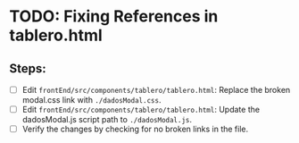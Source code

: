 # TODO: Fixing References in tablero.html

## Steps:
- [ ] Edit `frontEnd/src/components/tablero/tablero.html`: Replace the broken modal.css link with `./dadosModal.css`.
- [ ] Edit `frontEnd/src/components/tablero/tablero.html`: Update the dadosModal.js script path to `./dadosModal.js`.
- [ ] Verify the changes by checking for no broken links in the file.
